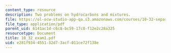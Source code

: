 ```yaml
---
content_type: resource
description: Two problems on hydrocarbons and mixtures.
file: https://ol-ocw-studio-app-qa.s3.amazonaws.com/courses/10-32-separation-processes-spring-2005/e281f934455132d73acf011ce72f138e_10_32_exam1.pdf
file_type: application/pdf
parent_uid: 6141ac1d-c6c8-bc59-17c8-f12e2c28a325
resourcetype: Document
title: 10_32_exam1.pdf
uid: e281f934-4551-32d7-3acf-011ce72f138e
---
```

